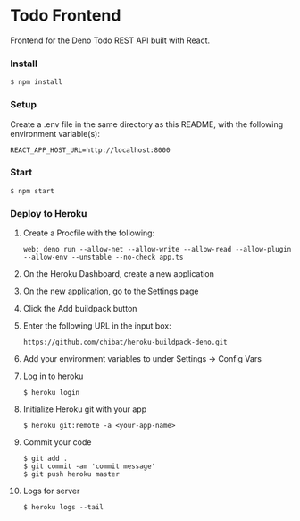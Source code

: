 # Todo Frontend

Frontend for the Deno Todo REST API built with React.

### Install

    $ npm install

### Setup

Create a .env file in the same directory as this README, with the following environment variable(s):

    REACT_APP_HOST_URL=http://localhost:8000

### Start

    $ npm start

### Deploy to Heroku

1.  Create a Procfile with the following:

        web: deno run --allow-net --allow-write --allow-read --allow-plugin --allow-env --unstable --no-check app.ts

2.  On the Heroku Dashboard, create a new application
3.  On the new application, go to the Settings page
4.  Click the Add buildpack button
5.  Enter the following URL in the input box:

        https://github.com/chibat/heroku-buildpack-deno.git

6.  Add your environment variables to under Settings -> Config Vars

7.  Log in to heroku

        $ heroku login

8.  Initialize Heroku git with your app

        $ heroku git:remote -a <your-app-name>

9.  Commit your code

        $ git add .
        $ git commit -am 'commit message'
        $ git push heroku master

10. Logs for server

        $ heroku logs --tail
